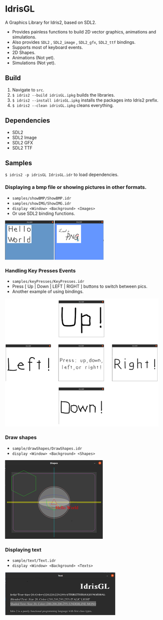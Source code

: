 # IdrisGL
A Graphics Library for Idris2, based on SDL2.

- Provides painless functions to build 2D vector graphics, animations and simulations.
- Also provides `SDL2` , `SDL2_image` , `SDL2_gfx`,  `SDL2_ttf` bindings.
- Supports most of keyboard events.
- 2D Shapes.
- Animations (Not yet).
- Simulations (Not yet).

## Build

1. Navigate to `src`.
2. `$ idris2 --build idrisGL.ipkg` builds the libraries.
3. `$ idris2 --install idrisGL.ipkg` installs the packages into Idris2 prefix.
4. `$ idris2 --clean idrisGL.ipkg` cleans everything.

## Dependencies

- SDL2
- SDL2 Image
- SDL2 GFX
- SDL2 TTF

## Samples

`$ idris2 -p idrisGL IdrisGL.idr` to load dependencies.

### Displaying a bmp file or showing pictures in other formats.

- `samples/showBMP/ShowBMP.idr`
- `samples/showIMG/ShowIMG.idr`
- `display <Window> <Background> <Images>`
- Or use SDL2 binding functions.

![Sample1](./img/sample1.png)

### Handling Key Presses Events

- `samples/keyPresses/KeyPresses.idr`
- Press [ Up | Down | LEFT | RIGHT ] buttons to switch between pics.
- Another example of using bindings.

![Sample2](./img/sample2.png)

### Draw shapes

- `sample/drawShapes/DrawShapes.idr`
- `display <Window> <Background> <Shapes>`

![Sample3](./img/sample3.png)

### Displaying text

- `sample/text/Text.idr`
- `display <Window> <Background> <Texts>`

![sample4](./img/sample4.png)

